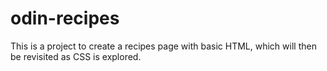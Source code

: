 # odin-recipes
This is a project to create a recipes page with basic HTML, which will then be revisited as CSS is explored.
